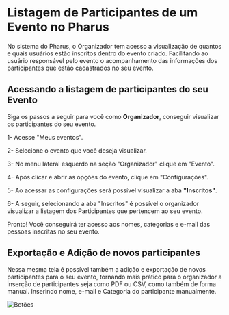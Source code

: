 # Listagem de Participantes de um Evento no Pharus

No sistema do Pharus, o Organizador tem acesso a visualização de quantos e quais usuários estão inscritos dentro do evento criado.
Facilitando ao usuário responsável pelo evento o acompanhamento das informações dos participantes que estão cadastrados no seu evento.

## Acessando a listagem de participantes do seu Evento

 Siga os passos a seguir para você como **Organizador**, conseguir visualizar os participantes do seu evento.

1- Acesse "Meus eventos".

2- Selecione o evento que você deseja visualizar.

3- No menu lateral esquerdo na seção "Organizador" clique em "Evento".

4- Após clicar e abrir as opções do evento, clique em "Configurações".

5- Ao acessar as configurações será possível visualizar a aba **"Inscritos"**.

6- A seguir, selecionando a aba "Inscritos" é possível o organizador visualizar a listagem dos Participantes que pertencem ao seu evento.

Pronto! Você conseguirá ter acesso aos nomes, categorias e e-mail das pessoas inscritas no seu evento.

## Exportação e Adição de novos participantes

Nessa mesma tela é possível também a adição e exportação de novos participantes para o seu evento, tornando mais prático para o organizador a inserção de participantes seja como PDF ou CSV, como também de forma manual.
Inserindo nome, e-mail e Categoria do participante manualmente.

![Botões](./images/BotoesDaListagem.png)